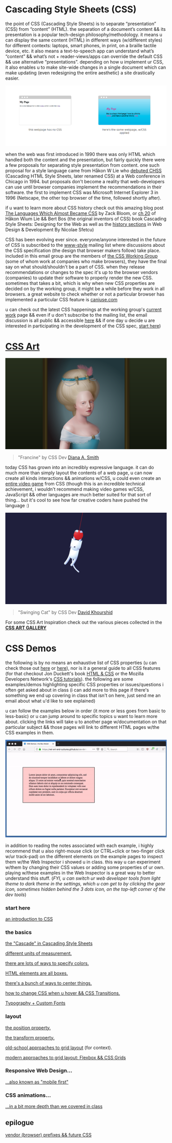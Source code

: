 # Cascading Style Sheets (CSS)

the point of CSS (Cascading Style Sheets) is to separate “presentation” (CSS) from “content” (HTML). the separation of a document’s content && its presentation is a popular tech-design philosophy/methodology. it means u can display the same content (HTML) in different ways (w/different styles) for different contexts: laptops, smart phones, in print, on a braille tactile device, etc. it also means a text-to-speech app can understand what’s “content” && what’s not + reader-views/apps can override the default CSS && use alternative “presentations”. depending on how u implement ur CSS, it also enables u to make site-wide changes in a single document which can make updating (even redesigning the entire aesthetic) a site drastically easier.

![css](images/css-ex.png)

when the web was first introduced in 1990 there was only HTML which handled both the content and the presentation, but fairly quickly there were a few proposals for separating style presentation from content. one such proposal for a style language came from Håkon W Lie who [debuted CHSS](http://www.w3.org/People/howcome/p/cascade.html) (Cascading HTML Style Sheets, later renamed CSS) at a Web conference in Chicago in 1994. but proposals don't become a reality that web-developers can use until browser companies implement the recommendations in their software. the first to implement CSS was Microsoft Internet Explorer 3 in 1996 (Netscape, the other top browser of the time, followed shortly after).

if u want to learn more about CSS history check out this amazing blog post [The Languages Which Almost Became CSS](https://eager.io/blog/the-languages-which-almost-were-css/) by Zack Bloom, or [ch 20](http://www.w3.org/Style/LieBos2e/history/) of Håkon Wium Lie && Bert Bos (the original inventors of CSS) book Cascading Style Sheets: Designing for the Web as well as the [history sections](https://books.google.com/books?id=jAGSAwAAQBAJ&lpg=PA1927&dq=Sfetcu%2C%20Nicolae.%20Web%20Design%20%26%20Development%3A%20Nicolae%20Sfetcu%2C%202014&pg=PT75#v=onepage&q&f=false) in Web Design & Development By Nicolae Sfetcu)

CSS has been evolving ever since. everyone/anyone interested in the future of CSS is subscribed to the [www-style](http://lists.w3.org/Archives/Public/www-style/) mailing list where discussions about the CSS specification (the design that browser makers follow) take place. included in this email group are the members of [the CSS Working Group](http://www.w3.org/Style/CSS/members) (some of whom work at companies who make browsers), they have the final say on what should/shouldn't be a part of CSS. when they release recommendations or changes to the spec it's up to the browser vendors (companies) to update their software to properly render the new CSS. sometimes that takes a bit, which is why when new CSS properties are decided on by the working group, it might be a while before they work in all browsers. a great website to check whether or not a particular browser has implemented a particular CSS feature is [caniuse.com](http://caniuse.com/)

u can check out the latest CSS happenings at the working group's [current work](http://www.w3.org/Style/CSS/current-work) page && even if u don't subscribe to the mailing list, the email discussion is all public && accessible [here](http://lists.w3.org/Archives/Public/www-style/) && if one day u decide u are interested in participating in the development of the CSS spec, [start here](http://www.w3.org/Style/CSS/current-work#contribute))

# [CSS Art](gallery.md)

[![Diana Smith - Pure CSS Francine](images/gallery/smith.png)](https://diana-adrianne.com/purecss-francine/)
 > "Francine" by CSS Dev [Diana A. Smith](https://diana-adrianne.com/)

today CSS has grown into an incredibly expressive language. it can do much more than simply layout the contents of a web page, u can now create all kinds interactions && animations w/CSS, u could even create an [entire video game](https://codepen.io/jcoulterdesign/pen/NOMeEb) from CSS (though this is an incredible technical achievement, i wouldn't recommend making video games w/CSS, JavaScript && other languages are much better suited for that sort of thing... but it's cool to see how far creative coders have pushed the language :)

[![swinging cat](images/gallery/CSS:_Cat_Swinging_on_String.png)](https://codepen.io/davidkpiano/pen/Xempjq)
> "Swinging Cat" by CSS Dev [David Khourshid](https://codepen.io/davidkpiano)

For some CSS Art Inspiration check out the various pieces collected in the [**CSS ART GALLERY**](gallery.md)


# CSS Demos

the following is by no means an exhaustive list of CSS properties (u can check those out [here](https://developer.mozilla.org/en-US/docs/Web/CSS/Reference) or [here](https://css-tricks.com/almanac/)), nor is it a general guide to all CSS features (for that checkout Jon Duckett's book [HTML & CSS](http://www.htmlandcssbook.com/) or the Mozilla Developers Network's [CSS tutorials](https://developer.mozilla.org/en-US/docs/Web/Guide/CSS/Getting_started)). the following are some examples/demos highlighting specific CSS properties or issues/questions i often get asked about in class (i can add more to this page if there's something we end up covering in class that isn't on here, just send me an email about what u'd like to see explained)


u can follow the examples below in order (it more or less goes from basic to less-basic) or u can jump around to specific topics u want to learn more about. clicking the links will take u to another page w/documentation on that particular subject && those pages will link to different HTML pages w/the CSS examples in them.

![web inspector](demos/images/web-inspector.gif)

in addition to reading the notes associated with each example, i highly recommend that u also right-mouse click (or CTRL+click or two-finger click w/ur track-pad) on the different elements on the example pages to inspect them w/the Web Inspector i showed u in class. this way u can experiment w/them by changing their CSS values or adding some properties of ur own. playing w/these examples in the Web Inspector is a great way to better understand this stuff. (*FYI, u can switch ur web developer tools from light theme to dark theme in the settings, which u can get to by clicking the gear icon, sometimes hidden behind the 3 dots icon, on the top-left corner of the dev tools*)

### start here

[an introduction to CSS](basics.md)

### the basics

[the "Cascade" in Cascading Style Sheets](demos/notes/the-cascade.md)

[different units of measurement.](demos/notes/css-units.md)

[there are lots of ways to specify colors.](demos/notes/css-colors.md)

[HTML elements are all boxes.](demos/notes/the-box-model.md)

[there's a bunch of ways to center things.](demos/notes/centering-things.md)

[how to change CSS when u hover && CSS Transitions.](demos/notes/hover-transitions.md)

[Typography + Custom Fonts](demos/notes/typography.md)

### layout

[the position property.](demos/notes/position.md)

[the transform property.](demos/notes/transform.md)

[old-school approaches to grid layout](demos/notes/layout-old.md) (for context).

[modern approaches to grid layout: Flexbox && CSS Grids](demos/notes/layout-modern.md)

### Responsive Web Design...

[...also known as "mobile first"](demos/notes/media-queries.md)

### CSS animations...

[...in a bit more depth than we covered in class](demos/notes/css-animations.md)

## epilogue

[vendor (browser) prefixes && future CSS](demos/notes/vendor-prefixes.md)
